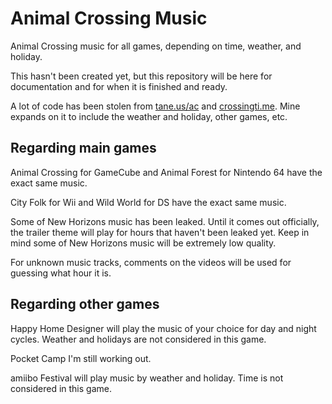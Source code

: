 # Animal Crossing Music
Animal Crossing music for all games, depending on time, weather, and holiday.

This hasn't been created yet, but this repository will be here for documentation and for when it is finished and ready.

A lot of code has been stolen from [tane.us/ac](https://tane.us/ac) and [crossingti.me](https://crossingti.me). Mine expands on it to include the weather and holiday, other games, etc.

## Regarding main games
Animal Crossing for GameCube and Animal Forest for Nintendo 64 have the exact same music.

City Folk for Wii and Wild World for DS have the exact same music.

Some of New Horizons music has been leaked. Until it comes out officially, the trailer theme will play for hours that haven't been leaked yet. Keep in mind some of New Horizons music will be extremely low quality.

For unknown music tracks, comments on the videos will be used for guessing what hour it is.

## Regarding other games
Happy Home Designer will play the music of your choice for day and night cycles. Weather and holidays are not considered in this game.

Pocket Camp I'm still working out.

amiibo Festival will play music by weather and holiday. Time is not considered in this game.

